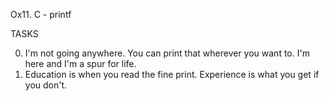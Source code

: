 Ox11. C - printf

TASKS

0. I'm not going anywhere. You can print that wherever you want to. I'm here and I'm a spur for life.
1. Education is when you read the fine print. Experience is what you get if you don't.

